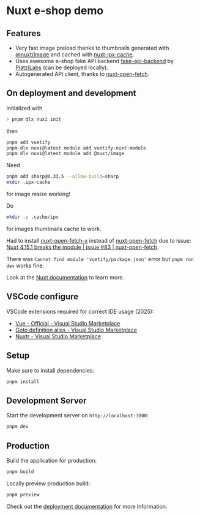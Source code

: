 # Nuxt e-shop demo

## Features

- Very fast image preload thanks to thumbnails generated with [@nuxt/image](https://github.com/nuxt/image) and cached with [nuxt-ipx-cache](https://github.com/manot40/nuxt-ipx-cache).
- Uses awesome e-shop fake API backend [fake-api-backend](https://github.com/PlatziLabs/fake-api-backend) by [PlatziLabs](https://github.com/PlatziLabs) (can be deployed locally).
- Autogenerated API client, thanks to [nuxt-open-fetch](https://github.com/enkot/nuxt-open-fetch).

## On deployment and development

Initialized with

```bash
> pnpm dlx nuxi init
```

then

```bash
pnpm add vuetify
pnpm dlx nuxi@latest module add vuetify-nuxt-module
pnpm dlx nuxi@latest module add @nuxt/image
```

Need

```bash
pnpm add sharp@0.33.5 --allow-build=sharp
mkdir .ipx-cache
```

for image resize working!

Do

```bash
mkdir -p .cache/ipx
```

for images thumbnails cache to work.

Had to install [nuxt-open-fetch-x](https://github.com/Norbiros/nuxt-open-fetch-x) instead of [nuxt-open-fetch](https://github.com/enkot/nuxt-open-fetch) due to issue: [Nuxt 4.15.1 breaks the module | issue #83 | nuxt-open-fetch](https://github.com/enkot/nuxt-open-fetch/issues/83).

There was `Cannot find module 'vuetify/package.json'` error but `pnpm run dev` works fine.

Look at the [Nuxt documentation](https://nuxt.com/docs/getting-started/introduction) to learn more.



## VSCode configure

VSCode extensions required for correct IDE usage (2025):

- [Vue - Official - Visual Studio Marketplace](https://marketplace.visualstudio.com/items?itemName=Vue.volar)
- [Goto definition alias - Visual Studio Marketplace](https://marketplace.visualstudio.com/items?itemName=antfu.goto-alias)
- [Nuxtr - Visual Studio Marketplace](https://marketplace.visualstudio.com/items?itemName=Nuxtr.nuxtr-vscode)

## Setup

Make sure to install dependencies:

```bash
pnpm install
```

## Development Server

Start the development server on `http://localhost:3000`:

```bash
pnpm dev
```

## Production

Build the application for production:

```bash
pnpm build
```

Locally preview production build:

```bash
pnpm preview
```

Check out the [deployment documentation](https://nuxt.com/docs/getting-started/deployment) for more information.
